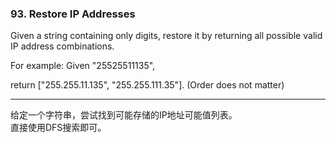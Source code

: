 ### 93. Restore IP Addresses

Given a string containing only digits, restore it by returning all possible valid IP address combinations.

For example:
Given "25525511135",

return ["255.255.11.135", "255.255.111.35"]. (Order does not matter)

* * *

给定一个字符串，尝试找到可能存储的IP地址可能值列表。   
直接使用DFS搜索即可。   

